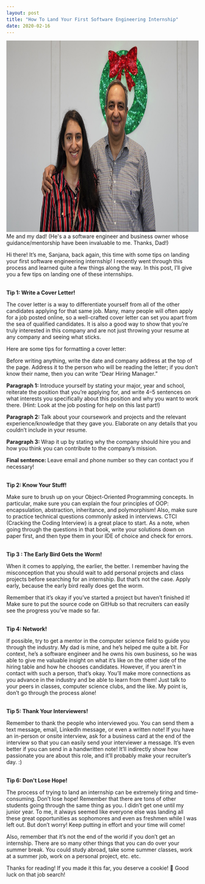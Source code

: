 ```yaml
---
layout: post
title: "How To Land Your First Software Engineering Internship"
date: 2020-02-16
---
```


<img src="/assets/images/dad.jpeg" alt="Me and my dad" width="830" height="500">

<div class="BlogImageCaption">
  Me and my dad! (He's a a software engineer and business owner whose guidance/mentorship have been invaluable to me. Thanks, Dad!) 
 </div>

Hi there! It’s me, Sanjana, back again, this time with some tips on landing your first software engineering internship! I recently went through this process and learned quite a few things along the way. In this post, I’ll give you a few tips on landing one of these internships. 

<br>
<div class="BlogSize">
  <b> Tip 1: Write a Cover Letter!  </b>
</div>

The cover letter is a way to differentiate yourself from all of the other candidates applying for that same job. Many, many people will often apply for a job posted online, so a well-crafted cover letter can set you apart from the sea of qualified candidates. It is also a good way to show that you’re truly interested in this company and are not just throwing your resume at any company and seeing what sticks.

Here are some tips for formatting a cover letter:

Before writing anything, write the date and company address at the top of the page. Address it to the person who will be reading the letter; if you don’t know their name, then you can write “Dear Hiring Manager.”

<b> Paragraph 1: </b> Introduce yourself by stating your major, year and school, reiterate the position that you’re applying for, and write 4–5 sentences on what interests you specifically about this position and why you want to work there. (Hint: Look at the job posting for help on this last part!) 

<b> Paragraph 2: </b> Talk about your coursework and projects and the relevant experience/knowledge that they gave you. Elaborate on any details that you couldn’t include in your resume.

<b> Paragraph 3: </b> Wrap it up by stating why the company should hire you and how you think you can contribute to the company’s mission.

<b> Final sentence: </b> Leave email and phone number so they can contact you if necessary!

<br>
<div class="BlogSize">
  <b> Tip 2: Know Your Stuff!  </b>
</div>

Make sure to brush up on your Object-Oriented Programming concepts. In particular, make sure you can explain the four principles of OOP: encapsulation, abstraction, inheritance, and polymorphism!
Also, make sure to practice technical questions commonly asked in interviews. CTCI (Cracking the Coding Interview) is a great place to start. As a note, when going through the questions in that book, write your solutions down on paper first, and then type them in your IDE of choice and check for errors.


<br>
<div class="BlogSize">
  <b> Tip 3 : The Early Bird Gets the Worm!  </b>
</div>

When it comes to applying, the earlier, the better. I remember having the misconception that you should wait to add personal projects and class projects before searching for an internship. But that’s not the case. Apply early, because the early bird really does get the worm.

Remember that it’s okay if you’ve started a project but haven’t finished it! Make sure to put the source code on GitHub so that recruiters can easily see the progress you’ve made so far.

<br>
<div class="BlogSize">
  <b> Tip 4: Network!  </b>
</div>

If possible, try to get a mentor in the computer science field to guide you through the industry. My dad is mine, and he’s helped me quite a bit. For context, he’s a software engineer and he owns his own business, so he was able to give me valuable insight on what it’s like on the other side of the hiring table and how he chooses candidates.
However, if you aren’t in contact with such a person, that’s okay. You’ll make more connections as you advance in the industry and be able to learn from them! Just talk to your peers in classes, computer science clubs, and the like. My point is, don’t go through the process alone!

<br>
<div class="BlogSize">
  <b> Tip 5: Thank Your Interviewers!  </b>
</div>

Remember to thank the people who interviewed you. You can send them a text message, email, LinkedIn message, or even a written note!
If you have an in-person or onsite interview, ask for a business card at the end of the interview so that you can easily send your interviewer a message. It’s even better if you can send in a handwritten note! It’ll indirectly show how passionate you are about this role, and it’ll probably make your recruiter’s day. :)


<br>
<div class="BlogSize">
  <b> Tip 6: Don't Lose Hope!  </b>
</div>

The process of trying to land an internship can be extremely tiring and time-consuming. Don’t lose hope! Remember that there are tons of other students going through the same thing as you. I didn’t get one until my junior year. To me, it always seemed like everyone else was landing all these great opportunities as sophomores and even as freshmen while I was left out. But don’t worry! Keep putting in effort and your time will come!

Also, remember that it’s not the end of the world if you don’t get an internship. There are so many other things that you can do over your summer break. You could study abroad, take some summer classes, work at a summer job, work on a personal project, etc. etc.

Thanks for reading! If you made it this far, you deserve a cookie! 🍪 Good luck on that job search!
